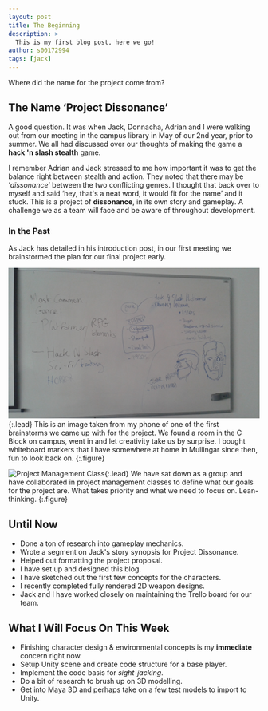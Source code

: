```yaml
---
layout: post
title: The Beginning
description: >
  This is my first blog post, here we go!
author: s00172994
tags: [jack]
---
```


Where did the name for the project come from? 

## The Name ‘Project Dissonance’
A good question. It was when Jack, Donnacha, Adrian and I were walking out from our meeting in the campus library in May of our 2nd year, prior to summer. We all had discussed over our thoughts of making the game a **hack 'n slash stealth** game. 

I remember Adrian and Jack stressed to me how important it was to get the balance right between stealth and action. They noted that there may be ‘_dissonance_’ between the two conflicting genres. I thought that back over to myself and said ‘hey, that's a neat word, it would fit for the name’ and it stuck. This is a project of **dissonance**, in its own story and gameplay. A challenge we as a team will face and be aware of throughout development.

### In the Past
As Jack has detailed in his introduction post, in our first meeting we brainstormed the plan for our final project early.

![Initial Brainstorm](/assets/img/user/david/posts/first-brainstorm.jpg){:.lead}
This is an image taken from my phone of one of the first brainstorms we came up with for the project. We found a room in the C Block on campus, went in and let creativity take us by surprise. I bought whiteboard markers that I have somewhere at home in Mullingar since then, fun to look back on.
{:.figure}

![Project Management Class](/assets/img/user/david/posts/proj-management-class.jpg){:.lead}
We have sat down as a group and have collaborated in project management classes to define what our goals for the project are. What takes priority and what we need to focus on. Lean-thinking.
{:.figure}

## Until Now

- Done a ton of research into gameplay mechanics.
- Wrote a segment on Jack's story synopsis for Project Dissonance.
- Helped out formatting the project proposal.
- I have set up and designed this blog.
- I have sketched out the first few concepts for the characters.
- I recently completed fully rendered 2D weapon designs.
- Jack and I have worked closely on maintaining the Trello board for our team.

## What I Will Focus On This Week

- Finishing character design & environmental concepts is my **immediate** concern right now.
- Setup Unity scene and create code structure for a base player.
- Implement the code basis for _sight-jacking_.
- Do a bit of research to brush up on 3D modelling.
- Get into Maya 3D and perhaps take on a few test models to import to Unity.
